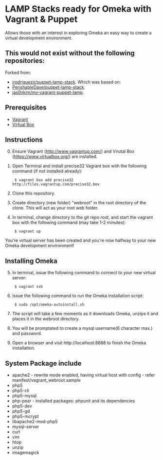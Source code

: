 # LAMP Stacks ready for Omeka with Vagrant & Puppet

Allows those with an interest in exploring Omeka an easy way to create a virtual development environment.

## This would not exist without the following repositories:
Forked from:
* [jrodriguezjr/puppet-lamp-stack](https://github.com/jrodriguezjr/puppet-lamp-stack).
Which was based on:
* [PerishableDave/puppet-lamp-stack](https://github.com/PerishableDave/puppet-lamp-stack).
* [jas0nkim/my-vagrant-puppet-lamp](https://github.com/jas0nkim/my-vagrant-puppet-lamp).

## Prerequisites
* [Vagrant](http://www.vagrantup.com/)
* [Virtual Box](https://www.virtualbox.org/)

## Instructions
0. Ensure Vagrant (http://www.vagrantup.com/) and Virutal Box (https://www.virtualbox.org/) are installed.
1. Open Terminal and install precise32 Vagrant box with the following command (if not installed already):

        $ vagrant box add precise32 http://files.vagrantup.com/precise32.box

2. Clone this repository.
3. Create directory (new folder) "webroot" in the root directory of the clone. This will act as your root web folder.
4. In terminal, change directory to the git repo root, and start the vagrant box with the following command (may take 1-2 minutes):

        $ vagrant up

You're virtual server has been created and you're now halfway to your new Omeka development environment!

## Installing Omeka

5. In terminal, issue the following command to connect to your new virtual server:

        $ vagrant ssh
        
6. Issue the following command to run the Omeka installation script:

        $ sudo /opt/omeka-autoinstall.sh

7. The script will take a few moments as it downloads Omeka, unzips it and places it in the webroot directory.
8. You will be promptated to create a mysql username(6 character max.) and password.
9. Open a browser and visit http://localhost:8888 to finish the Omeka installation.

## System Package include

* apache2 - rewrite mode enabled, having virtual host with config - refer manifest/vagrant_webroot.sample
* php5
* php5-cli
* php5-mysql
* php-pear - installed packages: phpunit and its dependencies
* php5-dev
* php5-gd
* php5-mcrypt
* libapache2-mod-php5
* mysql-server
* curl
* vim
* htop
* unzip
* imagemagick
